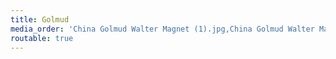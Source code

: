 ```yaml
---
title: Golmud
media_order: 'China Golmud Walter Magnet (1).jpg,China Golmud Walter Magnet (2).jpg,China Golmud Walter Magnet (3).jpg,China Golmud Walter Magnet (4).jpg,China Golmud Walter Magnet (5).jpg,China Golmud Walter Magnet (6).jpg,China Golmud Walter Magnet (7).jpg,China Golmud Walter Magnet (8).jpg,China Golmud Walter Magnet (9).jpg,China Golmud Walter Magnet (10).jpg,China Golmud Walter Magnet (11).jpg,China Golmud Walter Magnet (12).jpg,China Golmud Walter Magnet (13).jpg,China Golmud Walter Magnet (14).jpg,China Golmud Walter Magnet (15).jpg,China Golmud Walter Magnet (16).jpg,China Golmud Walter Magnet (17).jpg,China Golmud Walter Magnet (18).jpg,China Golmud Walter Magnet (19).jpg,China Golmud Walter Magnet (20).jpg,China Golmud Walter Magnet (21).jpg,China Golmud Walter Magnet (22).jpg,China Golmud Walter Magnet (23).jpg,China Golmud Walter Magnet (24).jpg,China Golmud Walter Magnet (28).jpg,China Golmud Walter Magnet (29).jpg'
routable: true
---
```



